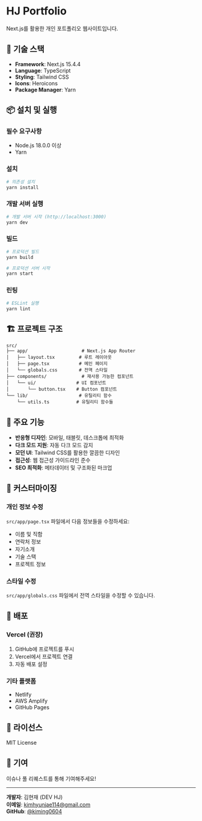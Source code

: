 # HJ Portfolio

Next.js를 활용한 개인 포트폴리오 웹사이트입니다.

## 🚀 기술 스택

- **Framework**: Next.js 15.4.4
- **Language**: TypeScript
- **Styling**: Tailwind CSS
- **Icons**: Heroicons
- **Package Manager**: Yarn

## 📦 설치 및 실행

### 필수 요구사항
- Node.js 18.0.0 이상
- Yarn

### 설치
```bash
# 의존성 설치
yarn install
```

### 개발 서버 실행
```bash
# 개발 서버 시작 (http://localhost:3000)
yarn dev
```

### 빌드
```bash
# 프로덕션 빌드
yarn build

# 프로덕션 서버 시작
yarn start
```

### 린팅
```bash
# ESLint 실행
yarn lint
```

## 🏗️ 프로젝트 구조

```
src/
├── app/                    # Next.js App Router
│   ├── layout.tsx         # 루트 레이아웃
│   ├── page.tsx           # 메인 페이지
│   └── globals.css        # 전역 스타일
├── components/             # 재사용 가능한 컴포넌트
│   └── ui/               # UI 컴포넌트
│       └── button.tsx    # Button 컴포넌트
└── lib/                   # 유틸리티 함수
    └── utils.ts          # 유틸리티 함수들
```

## 🎨 주요 기능

- **반응형 디자인**: 모바일, 태블릿, 데스크톱에 최적화
- **다크 모드 지원**: 자동 다크 모드 감지
- **모던 UI**: Tailwind CSS를 활용한 깔끔한 디자인
- **접근성**: 웹 접근성 가이드라인 준수
- **SEO 최적화**: 메타데이터 및 구조화된 마크업

## 📝 커스터마이징

### 개인 정보 수정
`src/app/page.tsx` 파일에서 다음 정보들을 수정하세요:

- 이름 및 직함
- 연락처 정보
- 자기소개
- 기술 스택
- 프로젝트 정보

### 스타일 수정
`src/app/globals.css` 파일에서 전역 스타일을 수정할 수 있습니다.

## 🚀 배포

### Vercel (권장)
1. GitHub에 프로젝트를 푸시
2. Vercel에서 프로젝트 연결
3. 자동 배포 설정

### 기타 플랫폼
- Netlify
- AWS Amplify
- GitHub Pages

## 📄 라이선스

MIT License

## 🤝 기여

이슈나 풀 리퀘스트를 통해 기여해주세요!

---

**개발자**: 김현재 (DEV HJ)  
**이메일**: kimhyunjae114@gmail.com  
**GitHub**: [@kiming0604](https://github.com/kiming0604)